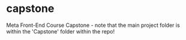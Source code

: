# capstone
Meta Front-End Course Capstone - note that the main project folder is within the 'Capstone' folder within the repo!
